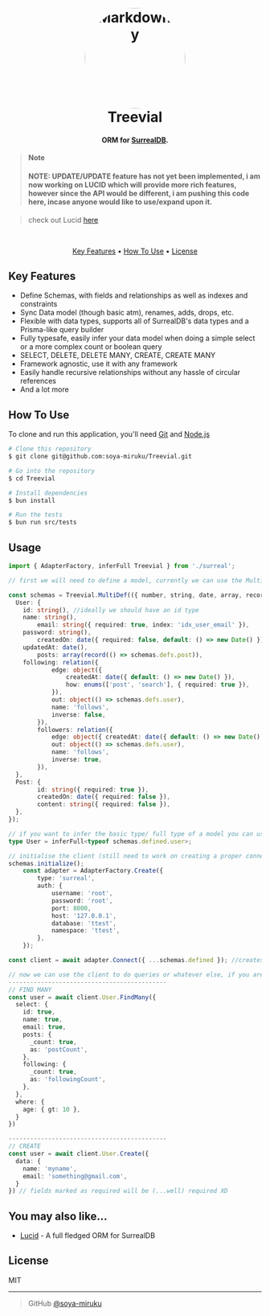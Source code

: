 
<h1 align="center">
  <br>
  <a href="https://en.wikipedia.org/wiki/Yggdrasil"><img src="https://the-public-domain-review.imgix.net/collections/yggdrasil-the-sacred-ash-tree-of-norse-mythology/oct_19_new_prints_00008.jpg?w=257" alt="Markdownify" width="200" style="border-radius:100%;"></a>
  <br>
  Treevial
  <br>
</h1>

<h4 align="center">ORM for <a href="https://surrealdb.com/" target="_blank">SurrealDB</a>.</h4>

> **Note**
><h4>NOTE: UPDATE/UPDATE feature has not yet been implemented, i am now working on LUCID which will provide more rich features, however since the API would be different, i am pushing this code here, incase anyone would like to use/expand upon it.</h4>

>check out Lucid [here](https://github.com/itsezc/lucid) 

<br>
<p align="center">
  <a href="#key-features">Key Features</a> •
  <a href="#how-to-use">How To Use</a> •
  <a href="#license">License</a>
</p>

## Key Features

* Define Schemas, with fields and relationships as well as indexes and constraints
* Sync Data model (though basic atm), renames, adds, drops, etc.
* Flexible with data types, supports all of SurrealDB's data types and a Prisma-like query builder 
* Fully typesafe, easily infer your data model when doing a simple select or a more complex count or boolean query
* SELECT, DELETE, DELETE MANY, CREATE, CREATE MANY
* Framework agnostic, use it with any framework
* Easily handle recursive relationships without any hassle of circular references
* And a lot more


## How To Use

To clone and run this application, you'll need [Git](https://git-scm.com) and [Node.js](https://nodejs.org/en/download/)

```bash
# Clone this repository
$ git clone git@github.com:soya-miruku/Treevial.git

# Go into the repository
$ cd Treevial

# Install dependencies
$ bun install

# Run the tests
$ bun run src/tests
```

## Usage

```ts
import { AdapterFactory, inferFull Treevial } from './surreal';

// first we will need to define a model, currently we can use the MultiDef class to do so (ideally it would be good to have a Define class which would be used to define a single model)

const schemas = Treevial.MultiDef(({ number, string, date, array, record, relation, object, enums }) => ({
  User: {
    id: string(), //ideally we should have an id type
    name: string(),
		email: string({ required: true, index: 'idx_user_email' }),
    password: string(),
		createdOn: date({ required: false, default: () => new Date() }),
    updatedAt: date(),
		posts: array(record(() => schemas.defs.post)),
    following: relation({
			edge: object({
				createdAt: date({ default: () => new Date() }),
				how: enums(['post', 'search'], { required: true }),
			}),
			out: object(() => schemas.defs.user),
			name: 'follows',
			inverse: false,
		}),
		followers: relation({
			edge: object({ createdAt: date({ default: () => new Date() }), how: enums(['post', 'search']) }),
			out: object(() => schemas.defs.user),
			name: 'follows',
			inverse: true,
		}),
  },
  Post: {
		id: string({ required: true }),
		createdOn: date({ required: false }),
		content: string({ required: false }),
  },
});

// if you want to infer the basic type/ full type of a model you can use the inferFull function or the inferBasic function and there are also a few more
type User = inferFull<typeof schemas.defined.user>;

// initialise the client (still need to work on creating a proper connection)
schemas.initialize();
	const adapter = AdapterFactory.Create({
		type: 'surreal',
		auth: {
			username: 'root',
			password: 'root',
			port: 8000,
			host: '127.0.0.1',
			database: 'ttest',
			namespace: 'ttest',
		},
	});

const client = await adapter.Connect({ ...schemas.defined }); //creates the client with all the schemas

// now we can use the client to do queries or whatever else, if you are familiar with Prisma, this works alot like that
--------------------------------------------
// FIND MANY
const user = await client.User.FindMany({
  select: {
    id: true,
    name: true,
    email: true,
    posts: {
      _count: true,
      as: 'postCount',
    },
    following: {
      _count: true,
      as: 'followingCount',
    },
  },
  where: {
    age: { gt: 10 },
  }
})

--------------------------------------------
// CREATE
const user = await client.User.Create({
  data: {
    name: 'myname',
    email: 'something@gmail.com',
  }
}) // fields marked as required will be (...well) required XD

```

## You may also like...

- [Lucid](https://github.com/itsezc/lucid) - A full fledged ORM for SurrealDB

## License

MIT

---

> GitHub [@soya-miruku](https://github.com/soya-miruku)
